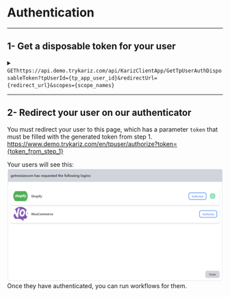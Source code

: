 ﻿# Authentication

---
## 1- Get a disposable token for your user
<details>
 <summary><code>GET</code><code>https://api.demo.trykariz.com/api/KarizClientApp/GetTpUserAuthDisposableToken?tpUserId={tp_app_user_id}&redirectUrl={redirect_url}&scopes={scope_names}</code></summary>

##### Parameters

> | name         | required | type   | data type | description                                                                                        |
> |--------------|----------|--------|-----------|----------------------------------------------------------------------------------------------------|
> | scopes       | required | query  | string[]  | Available options: `shopify`, `woocommerce`                                                        |
> | tpUserId     | required | query  | string    | The user id that you want to execute workflow for                                                  |
> | redirectUrl  | optional | query  | string    | The URL which user will be redirected to after finishes the authentication flow it can be your app |

**Note: `tpUserId` will be used to refer to your user and run workflows, so use a unique id for each user.**

##### Responses

> | http code | content-type              | response                                 |
> |-----------|---------------------------|------------------------------------------|
> | `200`     | `application/json`        | See the sample response                  |
> | `400`     | `application/json`        | `{"code":"400","message":"Bad Request"}` |
> | `405`     | `text/html;charset=utf-8` | None                                     |

Sample Response:
```json
{
  "token": "token",
  "expirationUtcUnixTimeSeconds": 1727873939
}
```
##### Example cURL

> ```javascript
> curl -X 'GET' \
> 'https://api.demo.trykariz.com/api/KarizClientApp/GetTpUserAuthDisposableToken?tpUserId=1&redirectUrl=https%3A%2F%2Fmyapp.com&scopes=shopify&scopes=woocommerce' \
> -H 'accept: text/plain' \
> -H 'Authorization: Bearer {access_token}'
> ```

</details>


---

## 2- Redirect your user on our authenticator

You must redirect your user to this page, which has a parameter `token` 
that must be filled with the generated token from step 1.
https://www.demo.trykariz.com/en/tpuser/authorize?token={token_from_step_1}

Your users will see this:\
![user auth flow](..%2Fassets%2Ftp_user_auth_flow.png)
Once they have authenticated, you can run workflows for them.